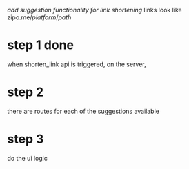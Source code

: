 _add suggestion functionality for link shortening_
links look like zipo.me/_platform_/_path_

# step 1 **done**

when shorten_link api is triggered,
on the server,

# step 2

there are routes for each of the suggestions available

# step 3

do the ui logic

